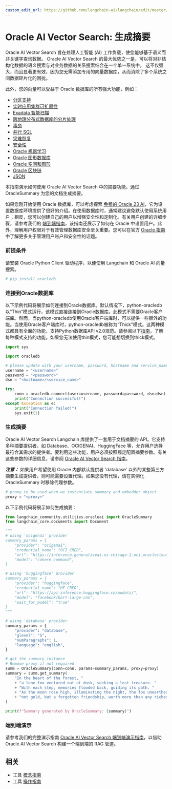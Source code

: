 ```yaml
---
custom_edit_url: https://github.com/langchain-ai/langchain/edit/master/docs/docs/integrations/tools/oracleai.ipynb
---
```


# Oracle AI Vector Search: 生成摘要

Oracle AI Vector Search 旨在处理人工智能 (AI) 工作负载，使您能够基于语义而非关键字查询数据。
Oracle AI Vector Search 的最大优势之一是，可以将对非结构化数据的语义搜索与对业务数据的关系搜索结合在一个单一系统中。
这不仅强大，而且显著更有效，因为您无需添加专用的向量数据库，从而消除了多个系统之间数据碎片化的困扰。

此外，您的向量可以受益于 Oracle 数据库的所有强大功能，例如：

 * [分区支持](https://www.oracle.com/database/technologies/partitioning.html)
 * [实时应用集群可扩展性](https://www.oracle.com/database/real-application-clusters/)
 * [Exadata 智能扫描](https://www.oracle.com/database/technologies/exadata/software/smartscan/)
 * [跨地理分布式数据库的分片处理](https://www.oracle.com/database/distributed-database/)
 * [事务](https://docs.oracle.com/en/database/oracle/oracle-database/23/cncpt/transactions.html)
 * [并行 SQL](https://docs.oracle.com/en/database/oracle/oracle-database/21/vldbg/parallel-exec-intro.html#GUID-D28717E4-0F77-44F5-BB4E-234C31D4E4BA)
 * [灾难恢复](https://www.oracle.com/database/data-guard/)
 * [安全性](https://www.oracle.com/security/database-security/)
 * [Oracle 机器学习](https://www.oracle.com/artificial-intelligence/database-machine-learning/)
 * [Oracle 图形数据库](https://www.oracle.com/database/integrated-graph-database/)
 * [Oracle 空间和图形](https://www.oracle.com/database/spatial/)
 * [Oracle 区块链](https://docs.oracle.com/en/database/oracle/oracle-database/23/arpls/dbms_blockchain_table.html#GUID-B469E277-978E-4378-A8C1-26D3FF96C9A6)
 * [JSON](https://docs.oracle.com/en/database/oracle/oracle-database/23/adjsn/json-in-oracle-database.html)

本指南演示如何使用 Oracle AI Vector Search 中的摘要功能，通过 OracleSummary 为您的文档生成摘要。

如果您刚开始使用 Oracle 数据库，可以考虑探索 [免费的 Oracle 23 AI](https://www.oracle.com/database/free/#resources)，它为设置数据库环境提供了很好的介绍。在使用数据库时，通常建议避免默认使用系统用户；相反，您可以创建自己的用户以增强安全性和定制化。有关用户创建的详细步骤，请参考我们的 [端到端指南](https://github.com/langchain-ai/langchain/blob/master/cookbook/oracleai_demo.ipynb)，该指南还展示了如何在 Oracle 中设置用户。此外，理解用户权限对于有效管理数据库安全至关重要。您可以在官方 [Oracle 指南](https://docs.oracle.com/en/database/oracle/oracle-database/19/admqs/administering-user-accounts-and-security.html#GUID-36B21D72-1BBB-46C9-A0C9-F0D2A8591B8D) 中了解更多关于管理用户账户和安全性的话题。

### 前提条件

请安装 Oracle Python Client 驱动程序，以便使用 Langchain 和 Oracle AI 向量搜索。 

```python
# pip install oracledb
```

### 连接到Oracle数据库
以下示例代码将展示如何连接到Oracle数据库。默认情况下，python-oracledb以“Thin”模式运行，该模式直接连接到Oracle数据库。此模式不需要Oracle客户端库。然而，当python-oracledb使用Oracle客户端库时，可以提供一些额外的功能。当使用Oracle客户端库时，python-oracledb被称为“Thick”模式。这两种模式都具有全面的功能，支持Python数据库API v2.0规范。请参阅以下[指南](https://python-oracledb.readthedocs.io/en/latest/user_guide/appendix_a.html#featuresummary)，了解每种模式支持的功能。如果您无法使用thin模式，您可能想切换到thick模式。

```python
import sys

import oracledb

# please update with your username, password, hostname and service_name
username = "<username>"
password = "<password>"
dsn = "<hostname>/<service_name>"

try:
    conn = oracledb.connect(user=username, password=password, dsn=dsn)
    print("Connection successful!")
except Exception as e:
    print("Connection failed!")
    sys.exit(1)
```

### 生成摘要
Oracle AI Vector Search Langchain 库提供了一套用于文档摘要的 API。它支持多种摘要提供者，如 Database、OCIGENAI、HuggingFace 等，允许用户选择最符合其需求的提供者。要利用这些功能，用户必须按照规定配置摘要参数。有关这些参数的详细信息，请参阅 [Oracle AI Vector Search 指南](https://docs.oracle.com/en/database/oracle/oracle-database/23/arpls/dbms_vector_chain1.html#GUID-EC9DDB58-6A15-4B36-BA66-ECBA20D2CE57)。

***注意：*** 如果用户希望使用 Oracle 内部默认提供者 'database' 以外的某些第三方摘要生成提供者，则可能需要设置代理。如果您没有代理，请在实例化 OracleSummary 时移除代理参数。

```python
# proxy to be used when we instantiate summary and embedder object
proxy = "<proxy>"
```

以下示例代码将展示如何生成摘要：

```python
from langchain_community.utilities.oracleai import OracleSummary
from langchain_core.documents import Document

"""
# using 'ocigenai' provider
summary_params = {
    "provider": "ocigenai",
    "credential_name": "OCI_CRED",
    "url": "https://inference.generativeai.us-chicago-1.oci.oraclecloud.com/20231130/actions/summarizeText",
    "model": "cohere.command",
}

# using 'huggingface' provider
summary_params = {
    "provider": "huggingface",
    "credential_name": "HF_CRED",
    "url": "https://api-inference.huggingface.co/models/",
    "model": "facebook/bart-large-cnn",
    "wait_for_model": "true"
}
"""

# using 'database' provider
summary_params = {
    "provider": "database",
    "glevel": "S",
    "numParagraphs": 1,
    "language": "english",
}

# get the summary instance
# Remove proxy if not required
summ = OracleSummary(conn=conn, params=summary_params, proxy=proxy)
summary = summ.get_summary(
    "In the heart of the forest, "
    + "a lone fox ventured out at dusk, seeking a lost treasure. "
    + "With each step, memories flooded back, guiding its path. "
    + "As the moon rose high, illuminating the night, the fox unearthed "
    + "not gold, but a forgotten friendship, worth more than any riches."
)

print(f"Summary generated by OracleSummary: {summary}")
```

### 端到端演示
请参考我们的完整演示指南 [Oracle AI Vector Search 端到端演示指南](https://github.com/langchain-ai/langchain/tree/master/cookbook/oracleai_demo.ipynb)，以借助 Oracle AI Vector Search 构建一个端到端的 RAG 管道。

## 相关

- 工具 [概念指南](/docs/concepts/#tools)
- 工具 [操作指南](/docs/how_to/#tools)